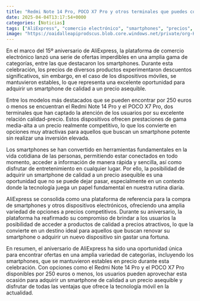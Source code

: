 ```yaml
---
title: "Redmi Note 14 Pro, POCO X7 Pro y otros terminales que puedes conseguir por 250 euros o menos"
date: 2025-04-04T13:17:54+0000
categories: [Noticias]
tags: ["AliExpress", "comercio electrónico", "smartphones", "precios", "calidad-precio", "oferta", "tecnología."]
image: "https://oaidalleapiprodscus.blob.core.windows.net/private/org-HKmKxpuNw3Y88lm4EBrIPq0n/user-ZwiCXOggLL8ZNNKE2g7rXFmV/img-na1siaBy3WuMABI15U5mwi3d.png?st=2025-04-04T12%3A17%3A54Z&se=2025-04-04T14%3A17%3A54Z&sp=r&sv=2024-08-04&sr=b&rscd=inline&rsct=image/png&skoid=d505667d-d6c1-4a0a-bac7-5c84a87759f8&sktid=a48cca56-e6da-484e-a814-9c849652bcb3&skt=2025-04-04T03%3A26%3A43Z&ske=2025-04-05T03%3A26%3A43Z&sks=b&skv=2024-08-04&sig=5sjqfHfcHQjT0h7c59qEmbL1RFG2mtx4MEC79zfaymg%3D"
---
```


En el marco del 15º aniversario de AliExpress, la plataforma de comercio electrónico lanzó una serie de ofertas imperdibles en una amplia gama de categorías, entre las que destacaron los smartphones. Durante esta celebración, los precios de diversos productos experimentaron descuentos significativos, sin embargo, en el caso de los dispositivos móviles, se mantuvieron estables, lo que representa una excelente oportunidad para adquirir un smartphone de calidad a un precio asequible.

Entre los modelos más destacados que se pueden encontrar por 250 euros o menos se encuentran el Redmi Note 14 Pro y el POCO X7 Pro, dos terminales que han captado la atención de los usuarios por su excelente relación calidad-precio. Estos dispositivos ofrecen prestaciones de gama media-alta a un precio realmente competitivo, lo que los convierte en opciones muy atractivas para aquellos que buscan un smartphone potente sin realizar una inversión elevada.

Los smartphones se han convertido en herramientas fundamentales en la vida cotidiana de las personas, permitiendo estar conectados en todo momento, acceder a información de manera rápida y sencilla, así como disfrutar de entretenimiento en cualquier lugar. Por ello, la posibilidad de adquirir un smartphone de calidad a un precio asequible es una oportunidad que no se puede dejar pasar, especialmente en un contexto donde la tecnología juega un papel fundamental en nuestra rutina diaria.

AliExpress se consolida como una plataforma de referencia para la compra de smartphones y otros dispositivos electrónicos, ofreciendo una amplia variedad de opciones a precios competitivos. Durante su aniversario, la plataforma ha reafirmado su compromiso de brindar a los usuarios la posibilidad de acceder a productos de calidad a precios atractivos, lo que la convierte en un destino ideal para aquellos que buscan renovar su smartphone o adquirir un nuevo dispositivo sin gastar una fortuna.

En resumen, el aniversario de AliExpress ha sido una oportunidad única para encontrar ofertas en una amplia variedad de categorías, incluyendo los smartphones, que se mantuvieron estables en precio durante esta celebración. Con opciones como el Redmi Note 14 Pro y el POCO X7 Pro disponibles por 250 euros o menos, los usuarios pueden aprovechar esta ocasión para adquirir un smartphone de calidad a un precio asequible y disfrutar de todas las ventajas que ofrece la tecnología móvil en la actualidad.
    